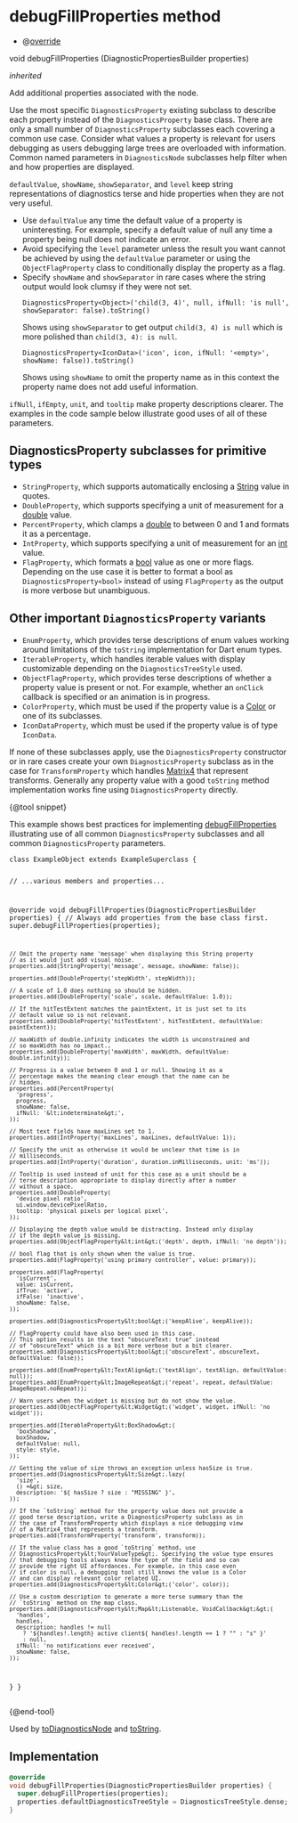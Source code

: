 


# debugFillProperties method







- @[override](https://api.flutter.dev/flutter/dart-core/override-constant.html)

void debugFillProperties
(DiagnosticPropertiesBuilder properties)

_inherited_



<p>Add additional properties associated with the node.</p>
<p>Use the most specific <code>DiagnosticsProperty</code> existing subclass to describe
each property instead of the <code>DiagnosticsProperty</code> base class. There are
only a small number of <code>DiagnosticsProperty</code> subclasses each covering a
common use case. Consider what values a property is relevant for users
debugging as users debugging large trees are overloaded with information.
Common named parameters in <code>DiagnosticsNode</code> subclasses help filter when
and how properties are displayed.</p>
<p><code>defaultValue</code>, <code>showName</code>, <code>showSeparator</code>, and <code>level</code> keep string
representations of diagnostics terse and hide properties when they are not
very useful.</p>
<ul>
<li>Use <code>defaultValue</code> any time the default value of a property is
uninteresting. For example, specify a default value of null any time
a property being null does not indicate an error.</li>
<li>Avoid specifying the <code>level</code> parameter unless the result you want
cannot be achieved by using the <code>defaultValue</code> parameter or using
the <code>ObjectFlagProperty</code> class to conditionally display the property
as a flag.</li>
<li>Specify <code>showName</code> and <code>showSeparator</code> in rare cases where the string
output would look clumsy if they were not set.
<pre class="language-dart"><code class="language-dart">DiagnosticsProperty&lt;Object&gt;('child(3, 4)', null, ifNull: 'is null', showSeparator: false).toString()
</code></pre>Shows using <code>showSeparator</code> to get output <code>child(3, 4) is null</code> which
is more polished than <code>child(3, 4): is null</code>.
<pre class="language-dart"><code class="language-dart">DiagnosticsProperty&lt;IconData&gt;('icon', icon, ifNull: '&lt;empty&gt;', showName: false)).toString()
</code></pre>Shows using <code>showName</code> to omit the property name as in this context the
property name does not add useful information.</li>
</ul>
<p><code>ifNull</code>, <code>ifEmpty</code>, <code>unit</code>, and <code>tooltip</code> make property
descriptions clearer. The examples in the code sample below illustrate
good uses of all of these parameters.</p>
<h2 id="diagnosticsproperty-subclasses-for-primitive-types">DiagnosticsProperty subclasses for primitive types</h2>
<ul>
<li><code>StringProperty</code>, which supports automatically enclosing a <a href="https://api.flutter.dev/flutter/dart-core/String-class.html">String</a>
value in quotes.</li>
<li><code>DoubleProperty</code>, which supports specifying a unit of measurement for
a <a href="https://api.flutter.dev/flutter/dart-core/double-class.html">double</a> value.</li>
<li><code>PercentProperty</code>, which clamps a <a href="https://api.flutter.dev/flutter/dart-core/double-class.html">double</a> to between 0 and 1 and
formats it as a percentage.</li>
<li><code>IntProperty</code>, which supports specifying a unit of measurement for an
<a href="https://api.flutter.dev/flutter/dart-core/int-class.html">int</a> value.</li>
<li><code>FlagProperty</code>, which formats a <a href="https://api.flutter.dev/flutter/dart-core/bool-class.html">bool</a> value as one or more flags.
Depending on the use case it is better to format a bool as
<code>DiagnosticsProperty&lt;bool&gt;</code> instead of using <code>FlagProperty</code> as the
output is more verbose but unambiguous.</li>
</ul>
<h2 id="other-important-diagnosticsproperty-variants">Other important <code>DiagnosticsProperty</code> variants</h2>
<ul>
<li><code>EnumProperty</code>, which provides terse descriptions of enum values
working around limitations of the <code>toString</code> implementation for Dart
enum types.</li>
<li><code>IterableProperty</code>, which handles iterable values with display
customizable depending on the <code>DiagnosticsTreeStyle</code> used.</li>
<li><code>ObjectFlagProperty</code>, which provides terse descriptions of whether a
property value is present or not. For example, whether an <code>onClick</code>
callback is specified or an animation is in progress.</li>
<li><code>ColorProperty</code>, which must be used if the property value is
a <a href="https://api.flutter.dev/flutter/dart-ui/Color-class.html">Color</a> or one of its subclasses.</li>
<li><code>IconDataProperty</code>, which must be used if the property value
is of type <code>IconData</code>.</li>
</ul>
<p>If none of these subclasses apply, use the <code>DiagnosticsProperty</code>
constructor or in rare cases create your own <code>DiagnosticsProperty</code>
subclass as in the case for <code>TransformProperty</code> which handles <a href="https://pub.dev/documentation/vector_math/2.1.0/vector_math_64/Matrix4-class.html">Matrix4</a>
that represent transforms. Generally any property value with a good
<code>toString</code> method implementation works fine using <code>DiagnosticsProperty</code>
directly.</p>
<p>{@tool snippet}</p>
<p>This example shows best practices for implementing <a href="../../components_arc/Arc/debugFillProperties.md">debugFillProperties</a>
illustrating use of all common <code>DiagnosticsProperty</code> subclasses and all
common <code>DiagnosticsProperty</code> parameters.</p>
<pre class="language-dart"><code class="language-dart">class ExampleObject extends ExampleSuperclass {

  // ...various members and properties...

  @override
  void debugFillProperties(DiagnosticPropertiesBuilder properties) {
    // Always add properties from the base class first.
    super.debugFillProperties(properties);

    // Omit the property name 'message' when displaying this String property
    // as it would just add visual noise.
    properties.add(StringProperty('message', message, showName: false));

    properties.add(DoubleProperty('stepWidth', stepWidth));

    // A scale of 1.0 does nothing so should be hidden.
    properties.add(DoubleProperty('scale', scale, defaultValue: 1.0));

    // If the hitTestExtent matches the paintExtent, it is just set to its
    // default value so is not relevant.
    properties.add(DoubleProperty('hitTestExtent', hitTestExtent, defaultValue: paintExtent));

    // maxWidth of double.infinity indicates the width is unconstrained and
    // so maxWidth has no impact.,
    properties.add(DoubleProperty('maxWidth', maxWidth, defaultValue: double.infinity));

    // Progress is a value between 0 and 1 or null. Showing it as a
    // percentage makes the meaning clear enough that the name can be
    // hidden.
    properties.add(PercentProperty(
      'progress',
      progress,
      showName: false,
      ifNull: '&lt;indeterminate&gt;',
    ));

    // Most text fields have maxLines set to 1.
    properties.add(IntProperty('maxLines', maxLines, defaultValue: 1));

    // Specify the unit as otherwise it would be unclear that time is in
    // milliseconds.
    properties.add(IntProperty('duration', duration.inMilliseconds, unit: 'ms'));

    // Tooltip is used instead of unit for this case as a unit should be a
    // terse description appropriate to display directly after a number
    // without a space.
    properties.add(DoubleProperty(
      'device pixel ratio',
      ui.window.devicePixelRatio,
      tooltip: 'physical pixels per logical pixel',
    ));

    // Displaying the depth value would be distracting. Instead only display
    // if the depth value is missing.
    properties.add(ObjectFlagProperty&lt;int&gt;('depth', depth, ifNull: 'no depth'));

    // bool flag that is only shown when the value is true.
    properties.add(FlagProperty('using primary controller', value: primary));

    properties.add(FlagProperty(
      'isCurrent',
      value: isCurrent,
      ifTrue: 'active',
      ifFalse: 'inactive',
      showName: false,
    ));

    properties.add(DiagnosticsProperty&lt;bool&gt;('keepAlive', keepAlive));

    // FlagProperty could have also been used in this case.
    // This option results in the text "obscureText: true" instead
    // of "obscureText" which is a bit more verbose but a bit clearer.
    properties.add(DiagnosticsProperty&lt;bool&gt;('obscureText', obscureText, defaultValue: false));

    properties.add(EnumProperty&lt;TextAlign&gt;('textAlign', textAlign, defaultValue: null));
    properties.add(EnumProperty&lt;ImageRepeat&gt;('repeat', repeat, defaultValue: ImageRepeat.noRepeat));

    // Warn users when the widget is missing but do not show the value.
    properties.add(ObjectFlagProperty&lt;Widget&gt;('widget', widget, ifNull: 'no widget'));

    properties.add(IterableProperty&lt;BoxShadow&gt;(
      'boxShadow',
      boxShadow,
      defaultValue: null,
      style: style,
    ));

    // Getting the value of size throws an exception unless hasSize is true.
    properties.add(DiagnosticsProperty&lt;Size&gt;.lazy(
      'size',
      () =&gt; size,
      description: '${ hasSize ? size : "MISSING" }',
    ));

    // If the `toString` method for the property value does not provide a
    // good terse description, write a DiagnosticsProperty subclass as in
    // the case of TransformProperty which displays a nice debugging view
    // of a Matrix4 that represents a transform.
    properties.add(TransformProperty('transform', transform));

    // If the value class has a good `toString` method, use
    // DiagnosticsProperty&lt;YourValueType&gt;. Specifying the value type ensures
    // that debugging tools always know the type of the field and so can
    // provide the right UI affordances. For example, in this case even
    // if color is null, a debugging tool still knows the value is a Color
    // and can display relevant color related UI.
    properties.add(DiagnosticsProperty&lt;Color&gt;('color', color));

    // Use a custom description to generate a more terse summary than the
    // `toString` method on the map class.
    properties.add(DiagnosticsProperty&lt;Map&lt;Listenable, VoidCallback&gt;&gt;(
      'handles',
      handles,
      description: handles != null
        ? '${handles!.length} active client${ handles!.length == 1 ? "" : "s" }'
        : null,
      ifNull: 'no notifications ever received',
      showName: false,
    ));
  }
}
</code></pre>
<p>{@end-tool}</p>
<p>Used by <a href="../../components_arc/Arc/toDiagnosticsNode.md">toDiagnosticsNode</a> and <a href="../../components_arc/Arc/toString.md">toString</a>.</p>



## Implementation

```dart
@override
void debugFillProperties(DiagnosticPropertiesBuilder properties) {
  super.debugFillProperties(properties);
  properties.defaultDiagnosticsTreeStyle = DiagnosticsTreeStyle.dense;
}
```








